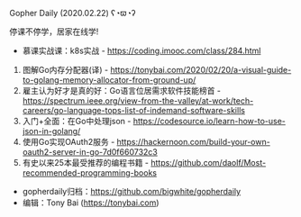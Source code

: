 Gopher Daily (2020.02.22) ʕ◔ϖ◔ʔ

停课不停学，居家在线学! 
* 慕课实战课：k8s实战 - https://coding.imooc.com/class/284.html

1. 图解Go内存分配器(译) - https://tonybai.com/2020/02/20/a-visual-guide-to-golang-memory-allocator-from-ground-up/
2. 雇主认为好才是真的好：Go语言位居需求软件技能榜首 - https://spectrum.ieee.org/view-from-the-valley/at-work/tech-careers/go-language-tops-list-of-indemand-software-skills
3. 入门+全面：在Go中处理json - https://codesource.io/learn-how-to-use-json-in-golang/
4. 使用Go实现OAuth2服务 - https://hackernoon.com/build-your-own-oauth2-server-in-go-7d0f660732c3 
5. 有史以来25本最受推荐的编程书籍 - https://github.com/daolf/Most-recommended-programming-books

* gopherdaily归档：https://github.com/bigwhite/gopherdaily
* 编辑：Tony Bai (https://tonybai.com)
